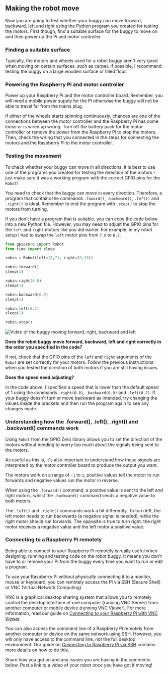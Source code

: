 [comment]: # (
Is this step open? Y/N
If so, short description of this step:
Related links:
Related files:
)

## Making the robot move

Now you are going to test whether your buggy can move forward, backward, left and right using the Python program you created for testing the motors. First though, find a suitable surface for the buggy to move on and then power up the Pi and motor controller.

### Finding a suitable surface

Typically, the motors and wheels used for a robot buggy aren't very good when moving on certain surfaces, such as carpet. If possible, I recommend testing the buggy on a large wooden surface or tilled floor.

### Powering the Raspberry Pi and motor controller

Power up your Raspberry Pi and the motor controller board. Remember, you will need a mobile power supply for the Pi otherwise the buggy will not be able to travel far from the mains plug.

If either of the wheels starts spinning continuously, chances are one of the connections between the motor controller and the Raspberry Pi has come loose or is wired up wrong. Turn off the battery pack for the motor controller or remove the power from the Raspberry Pi to stop the motors. Then, check the wiring that you connected in the steps for connecting the motors and the Raspberry Pi to the motor controller.

### Testing the movement

To check whether your buggy can move in all directions, it is best to use one of the programs you created for testing the direction of the motors - just make sure it was a working program with the correct GPIO pins for the `Robot`!

You need to check that the buggy can move in every direction. Therefore, a program that contains the commands `.foward()`, `.backward()`, `.left()` and `.right()` is ideal. Remember to end the program with `.stop()` to stop the motors from turning.

If you don't have a program that is suitable, you can copy the code below into a new Python file. However, you may need to adjust the GPIO pins for the `left` and `right` motors like you did earlier. For example, in my robot setup I had to swap the `left` motor pins from `7,8` to `8,7`.

~~~ python
from gpiozero import Robot
from time import sleep

robin = Robot(left=(8,7), right=(9,10))

robin.forward()
sleep(1)

robin.right(0.8)
sleep(1)

robin.backward(0.9)
sleep(1)

robin.left(0.7)
sleep(1)

robin.stop()
~~~

![Video of the buggy moving forward, right, backward and left](images/1_10-buggy-moving-all-four-directions)

**Does the robot buggy move forward, backward, left and right correctly in the order you specified in the code?**

If not, check that the GPIO pins of the `left` and `right` arguments of the `Robot` are set correctly for your motors. Follow the previous instructions when you tested the direction of both motors if you are still having issues.

**Does the speed need adjusting?**

In the code above, I specified a speed that is lower than the default speed of 1 using the commands `.right(0.8)`, `.backward(0.9)` and `.left(0.7)`. If your buggy doesn't turn or move backward as intended, try changing the values inside the brackets and then run the program again to see any changes made.

### Understanding how the .forward(), .left(), .right() and .backward() commands work

Using `Robot` from the GPIO Zero library allows you to set the direction of the motors without needing to worry too much about the signals being sent to the motors.

As useful as this is, it's also important to understand how these signals are interpreted by the motor controller board to produce the output you want.

The motors work on a range of `-1` to `1`; positive values tell the motor to run forwards and negative values run the motor in reverse.

When using the `.forward()` command, a positive value is sent to the left and right motors, whilst the `.backward()` command sends a negative value to both motors.

The `.left()` and `.right()` commands work a bit differently. To turn left, the left motor needs to run backwards (a negative signal is needed), while the right motor should run forwards. The opposite is true to turn right; the right motor receives a negative value and the left motor a positive value.

### Connecting to a Raspberry Pi remotely

Being able to connect to your Raspberry Pi remotely is really useful when designing, running and testing code on the robot buggy. It means you don't have to or remove your Pi from the buggy every time you want to run or edit a program.

To use your Raspberry Pi without physically connecting it to a monitor, mouse or keyboard, you can remotely access the Pi via SSH (Secure Shell) or VNC (Virtual Network Computing).

VNC is a graphical desktop sharing system that allows you to remotely control the desktop interface of one computer (running VNC Server) from another computer or mobile device (running VNC Viewer). For more information, read our guide on [Connecting to your Raspberry Pi with VNC Viewer](https://www.raspberrypi.org/documentation/remote-access/vnc/README.md).

You can also access the command line of a Raspberry Pi remotely from another computer or device on the same network using SSH. However, you will only have access to the command line, not the full desktop environment. Our guide on [Connecting to Raspberry Pi via SSH](https://www.raspberrypi.org/documentation/remote-access/ssh/) contains more details on how to do this.

Share how you got on and any issues you are having in the comments below. Post a link to a video of your robot once you have got it moving!
